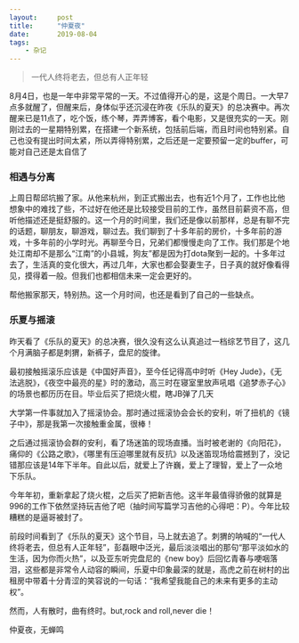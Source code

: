 ```yaml
---
layout:     post
title:      "仲夏夜"
date:       2019-08-04
tags:
    - 杂记
---
```


> 一代人终将老去，但总有人正年轻

8月4日，也是一年中非常平常的一天。不过值得开心的是，这是个周日。一大早7点多就醒了，但醒来后，身体似乎还沉浸在昨夜《乐队的夏天》的总决赛中。再次醒来已是11点了，吃个饭，练个琴，弄弄博客，看个电影，又是很充实的一天。刚刚过去的一星期特别累，在搭建一个新系统，包括前后端，而且时间也特别紧。自己也没有提出时间太紧，所以弄得特别累，之后还是一定要预留一定的buffer，可能对自己还是太自信了

### 相遇与分离

上周日帮邱坑搬了家。从他来杭州，到正式搬出去，也有近1个月了，工作也比他想象中的难找了些，不过好在他还是比较接受目前的工作，虽然目前薪资不高，但听他描述还是挺舒服的。这一个月的时间里，我们还是像以前那样，总是有聊不完的话题，聊朋友，聊游戏，聊过去。我们聊到了十多年前的房价，十多年前的游戏，十多年前的小学时光。再聊至今日，兄弟们都慢慢走向了工作。我们那是个地处江南却不是那么“江南”的小县城，狗友”都是因为打dota聚到一起的。十多年过去了，生活真的变化很大，再过几年，大家也都会娶妻生子，日子真的就好像看得见，摸得着一般。但我们也都相信未来一定会更好的。

帮他搬家那天，特别热。这一个月时间，也还是看到了自己的一些缺点。

### 乐夏与摇滚

昨天看了《乐队的夏天》的总决赛，很久没有这么认真追过一档综艺节目了，这几个月满脑子都是刺猬，新裤子，盘尼的旋律。

最初接触摇滚乐应该是《中国好声音》，至今任记得高中时听《Hey Jude》，《无法逃脱》，《夜空中最亮的星》时的激动，高三时在寝室里放声吼唱《追梦赤子心》的场景也都历历在目。毕业后买了把烧火棍，瞎JB弹了几天

大学第一件事就加入了摇滚协会。那时通过摇滚协会会长的安利，听了扭机的《镜子中》，那是我第一次接触重金属，很棒！

之后通过摇滚协会群的安利，看了场迷笛的现场直播。当时被老谢的《向阳花》，痛仰的《公路之歌》，《哪里有压迫哪里就有反抗》以及迷笛现场给震撼到了，没记错那应该是14年下半年。自此以后，就爱上了许巍，爱上了理智，爱上了一众地下乐队。

今年年初，重新拿起了烧火棍，之后买了把新吉他。这半年最值得骄傲的就算是996的工作下依然坚持玩吉他了吧（抽时间写篇学习吉他的心得吧：P）。今年比较糟糕的是逼哥被封了。

前段时间看到了《乐队的夏天》这个节目，马上就去追了。刺猬的呐喊的“一代人终将老去，但总有人正年轻”，彭磊眼中泛光，最后淡淡唱出的那句“那平淡如水的生活，因为你而火热”，以及亚东听完盘尼的《new boy》后回忆青春与哽咽落泪，这些都是非常令人动容的瞬间，乐夏中印象最深的就是，高虎之前在树村的出租房中带着十分青涩的笑容说的一句话：“我希望我能自己的未来有更多的主动权”。


然而，人有散时，曲有终时。but,rock and roll,never die！

仲夏夜，无蝉鸣
